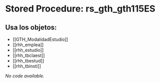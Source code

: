 # Stored Procedure: rs_gth_gth115ES

## Usa los objetos:
- [[GTH_ModalidadEstudio]]
- [[rhh_emplea]]
- [[rhh_estudio]]
- [[rhh_tbclaest]]
- [[rhh_tbestud]]
- [[rhh_tbinsti]]

*No code available.*

